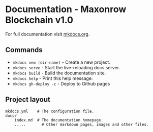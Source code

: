 # Documentation - Maxonrow Blockchain v1.0

For full documentation visit [mkdocs.org](http://mkdocs.org).

## Commands

* `mkdocs new [dir-name]` - Create a new project.
* `mkdocs serve` - Start the live-reloading docs server.
* `mkdocs build` - Build the documentation site.
* `mkdocs help` - Print this help message.
* `mkdocs gh-deploy -c` - Deploy to Github pages

## Project layout

    mkdocs.yml    # The configuration file.
    docs/
        index.md  # The documentation homepage.
        .....       # Other markdown pages, images and other files.